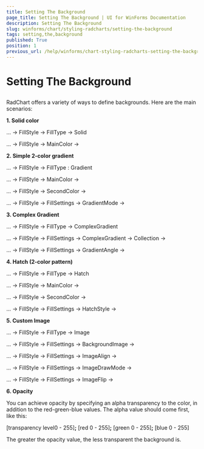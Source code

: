```yaml
---
title: Setting The Background
page_title: Setting The Background | UI for WinForms Documentation
description: Setting The Background
slug: winforms/chart/styling-radcharts/setting-the-background
tags: setting,the,background
published: True
position: 1
previous_url: /help/winforms/chart-styling-radcharts-setting-the-background.html
---
```


# Setting The Background



## 

RadChart offers a variety of ways to define backgrounds. Here are the main scenarios:



__1. Solid color__

… -> FillStyle -> FillType -> Solid

… -> FillStyle -> MainColor ->



__2. Simple 2-color gradient__

… -> FillStyle -> FillType : Gradient

… -> FillStyle -> MainColor ->

… -> FillStyle -> SecondColor ->

… -> FillStyle -> FillSettings -> GradientMode ->



__3. Complex Gradient__

… -> FillStyle -> FillType -> ComplexGradient

… -> FillStyle -> FillSettings -> ComplexGradient -> Collection ->

… -> FillStyle -> FillSettings -> GradientAngle ->



__4. Hatch (2-color pattern)__

… -> FillStyle -> FillType -> Hatch

… -> FillStyle -> MainColor ->

… -> FillStyle -> SecondColor ->

… -> FillStyle -> FillSettings -> HatchStyle ->



__5. Custom Image__

… -> FillStyle -> FillType -> Image

… -> FillStyle -> FillSettings -> BackgroundImage -> 

… -> FillStyle -> FillSettings -> ImageAlign ->

… -> FillStyle -> FillSettings -> ImageDrawMode ->

… -> FillStyle -> FillSettings -> ImageFlip ->



__6. Opacity__

You can achieve opacity by specifying an alpha transparency to the color, in addition to the red-green-blue values. The alpha value should come first, like this:



[transparency level0 - 255]__;__ [red 0 - 255]__;__ [green 0 - 255]__;__ [blue 0 - 255]



The greater the opacity value, the less transparent the background is.


